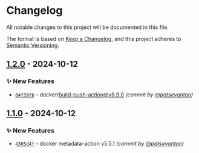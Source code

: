 # Changelog
All notable changes to this project will be documented in this file.

The format is based on [Keep a Changelog](https://keepachangelog.com/en/1.0.0/),
and this project adheres to [Semantic Versioning](https://semver.org/spec/v2.0.0.html).

## [1.2.0] - 2024-10-12
### :sparkles: New Features
- [`84f59fb`](https://github.com/patsevanton/test-docker-images2/commit/84f59fbba2c5f9941ace11844fd74a9a2e272b05) - docker/build-push-action@v6.9.0 *(commit by [@patsevanton](https://github.com/patsevanton))*


## [1.1.0] - 2024-10-12
### :sparkles: New Features
- [`4305d4f`](https://github.com/patsevanton/test-docker-images2/commit/4305d4fa405999a2b1cffb0f19a73eb22648e9a3) - docker metadata-action v5.5.1 *(commit by [@patsevanton](https://github.com/patsevanton))*

[1.1.0]: https://github.com/patsevanton/test-docker-images2/compare/1.0.0...1.1.0
[1.2.0]: https://github.com/patsevanton/test-docker-images2/compare/1.1.0...1.2.0
